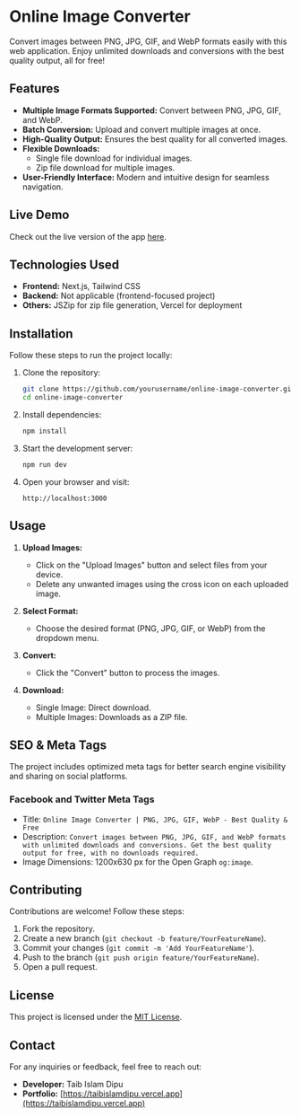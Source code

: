 # Online Image Converter

Convert images between PNG, JPG, GIF, and WebP formats easily with this web application. Enjoy unlimited downloads and conversions with the best quality output, all for free!

## Features

- **Multiple Image Formats Supported:** Convert between PNG, JPG, GIF, and WebP.
- **Batch Conversion:** Upload and convert multiple images at once.
- **High-Quality Output:** Ensures the best quality for all converted images.
- **Flexible Downloads:**
  - Single file download for individual images.
  - Zip file download for multiple images.
- **User-Friendly Interface:** Modern and intuitive design for seamless navigation.

## Live Demo

Check out the live version of the app [here](https://19-20-file-converter.vercel.app).

## Technologies Used

- **Frontend:** Next.js, Tailwind CSS
- **Backend:** Not applicable (frontend-focused project)
- **Others:** JSZip for zip file generation, Vercel for deployment

## Installation

Follow these steps to run the project locally:

1. Clone the repository:
   ```bash
   git clone https://github.com/yourusername/online-image-converter.git
   cd online-image-converter
   ```
2. Install dependencies:
   ```bash
   npm install
   ```
3. Start the development server:
   ```bash
   npm run dev
   ```
4. Open your browser and visit:
   ```
   http://localhost:3000
   ```

## Usage

1. **Upload Images:**

   - Click on the "Upload Images" button and select files from your device.
   - Delete any unwanted images using the cross icon on each uploaded image.

2. **Select Format:**

   - Choose the desired format (PNG, JPG, GIF, or WebP) from the dropdown menu.

3. **Convert:**

   - Click the "Convert" button to process the images.

4. **Download:**
   - Single Image: Direct download.
   - Multiple Images: Downloads as a ZIP file.

## SEO & Meta Tags

The project includes optimized meta tags for better search engine visibility and sharing on social platforms.

### Facebook and Twitter Meta Tags

- Title: `Online Image Converter | PNG, JPG, GIF, WebP - Best Quality & Free`
- Description: `Convert images between PNG, JPG, GIF, and WebP formats with unlimited downloads and conversions. Get the best quality output for free, with no downloads required.`
- Image Dimensions: 1200x630 px for the Open Graph `og:image`.

## Contributing

Contributions are welcome! Follow these steps:

1. Fork the repository.
2. Create a new branch (`git checkout -b feature/YourFeatureName`).
3. Commit your changes (`git commit -m 'Add YourFeatureName'`).
4. Push to the branch (`git push origin feature/YourFeatureName`).
5. Open a pull request.

## License

This project is licensed under the [MIT License](LICENSE).

## Contact

For any inquiries or feedback, feel free to reach out:

- **Developer:** Taib Islam Dipu
- **Portfolio:** [https://taibislamdipu.vercel.app](https://taibislamdipu.vercel.app)
